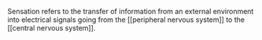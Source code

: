 Sensation refers to the transfer of information from an external environment into electrical signals going from the [[peripheral nervous system]] to the [[central nervous system]].
